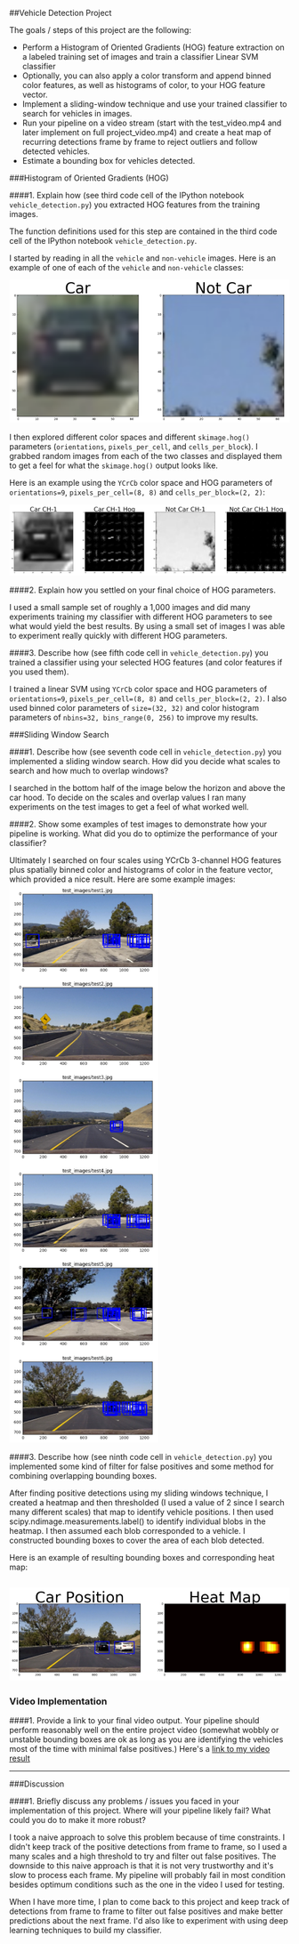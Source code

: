 ##Vehicle Detection Project

The goals / steps of this project are the following:

* Perform a Histogram of Oriented Gradients (HOG) feature extraction on a labeled training set of images and train a classifier Linear SVM classifier
* Optionally, you can also apply a color transform and append binned color features, as well as histograms of color, to your HOG feature vector. 
* Implement a sliding-window technique and use your trained classifier to search for vehicles in images.
* Run your pipeline on a video stream (start with the test_video.mp4 and later implement on full project_video.mp4) and create a heat map of recurring detections frame by frame to reject outliers and follow detected vehicles.
* Estimate a bounding box for vehicles detected.

[//]: # (Image References)
[image1]: ./examples/car_not_car.png
[image2]: ./examples/HOG_example.png
[image3]: ./examples/sliding_windows.png
[image4]: ./examples/bboxes_and_heat.png
[video1]: ./project_video.mp4


###Histogram of Oriented Gradients (HOG)

####1. Explain how (see third code cell of the IPython notebook `vehicle_detection.py`) you extracted HOG features from the training images.

The function definitions used for this step are contained in the third code cell of the IPython notebook `vehicle_detection.py`.  

I started by reading in all the `vehicle` and `non-vehicle` images.  Here is an example of one of each of the `vehicle` and `non-vehicle` classes:

![alt text][image1]

I then explored different color spaces and different `skimage.hog()` parameters (`orientations`, `pixels_per_cell`, and `cells_per_block`).  I grabbed random images from each of the two classes and displayed them to get a feel for what the `skimage.hog()` output looks like.

Here is an example using the `YCrCb` color space and HOG parameters of `orientations=9`, `pixels_per_cell=(8, 8)` and `cells_per_block=(2, 2)`:


![alt text][image2]

####2. Explain how you settled on your final choice of HOG parameters.

I used a small sample set of roughly a 1,000 images and did many experiments training my classifier with different HOG parameters to see what would yield the best results. By using a small set of images I was able to experiment really quickly with different HOG parameters.

####3. Describe how (see fifth code cell in `vehicle_detection.py`) you trained a classifier using your selected HOG features (and color features if you used them).

I trained a linear SVM using `YCrCb` color space and HOG parameters of `orientations=9`, `pixels_per_cell=(8, 8)` and `cells_per_block=(2, 2)`. I also used binned color parameters of `size=(32, 32)` and color histogram parameters of `nbins=32, bins_range(0, 256)` to improve my results.

###Sliding Window Search

####1. Describe how (see seventh code cell in `vehicle_detection.py`) you implemented a sliding window search.  How did you decide what scales to search and how much to overlap windows?

I searched in the bottom half of the image below the horizon and above the car hood. To decide on the scales and overlap values I ran many experiments on the test images to get a feel of what worked well.

####2. Show some examples of test images to demonstrate how your pipeline is working.  What did you do to optimize the performance of your classifier?

Ultimately I searched on four scales using YCrCb 3-channel HOG features plus spatially binned color and histograms of color in the feature vector, which provided a nice result.  Here are some example images:
![alt text][image3]

####3. Describe how (see ninth code cell in `vehicle_detection.py`) you implemented some kind of filter for false positives and some method for combining overlapping bounding boxes.

After finding positive detections using my sliding windows technique, I created a heatmap and then thresholded (I used a value of 2 since I search many different scales) that map to identify vehicle positions. I then used scipy.ndimage.measurements.label() to identify individual blobs in the heatmap. I then assumed each blob corresponded to a vehicle. I constructed bounding boxes to cover the area of each blob detected.

Here is an example of resulting bounding boxes and corresponding heat map:

![alt text][image4]
---

### Video Implementation

####1. Provide a link to your final video output.  Your pipeline should perform reasonably well on the entire project video (somewhat wobbly or unstable bounding boxes are ok as long as you are identifying the vehicles most of the time with minimal false positives.)
Here's a [link to my video result](./final_video.mp4)






---

###Discussion

####1. Briefly discuss any problems / issues you faced in your implementation of this project.  Where will your pipeline likely fail?  What could you do to make it more robust?

I took a naive approach to solve this problem because of time constraints. I didn't keep track of the positive detections from frame to frame, so I used a many scales and a high threshold to try and filter out false positives. The downside to this naive approach is that it is not very trustworthy and it's slow to process each frame. My pipeline will probably fail in most condition besides optimum conditions such as the one in the video I used for testing.

When I have more time, I plan to come back to this project and keep track of detections from frame to frame to filter out false positives and make better predictions about the next frame. I'd also like to experiment with using deep learning techniques to build my classifier.
